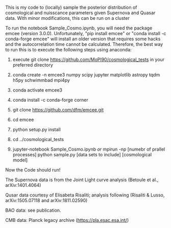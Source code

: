 This is my code to (locally) sample the posterior distribution of cosmological and nuisscance parameters given Supernova and Quasar data. With minor modifications, this can be run on a cluster

To run the notebook Sample_Cosmo.ipynb, you will need the package emcee (version 3.0.0). Unfortunately, "pip install emcee" or "conda install -c conda-forge emcee" will install an older version that requires some hacks and the autocorrelation time cannot be calculated. Therefore, the best way to run this is to execute the following steps using anaconda:

1) execute git clone https://github.com/MoPl90/cosmological_tests in your preferred directory

2) conda create -n emcee3 numpy scipy jupyter matplotlib astropy tqdm h5py schwimmbad mpi4py

3) conda activate emcee3

4) conda install -c conda-forge corner

5) git clone https://github.com/dfm/emcee.git

6) cd emcee

7) python setup.py install

8) cd ../cosmological_tests

9) jupyter-notebook Sample_Cosmo.ipynb *or* mpirun -np [numebr of prallel processes] python sample.py [data sets to include] [cosmological model]

Now the Code should run!


The Supernova data is from the Joint Light curve analysis (Betoule et al., arXiv:1401.4064)

Qusar data courtesy of Elisabeta Risaliti; analysis following (Risaliti & Lusso,  arXiv:1505.07118 and arXiv:1811.02590)

BAO data: see publication.

CMB data: Planck legacy archive (https://pla.esac.esa.int/)